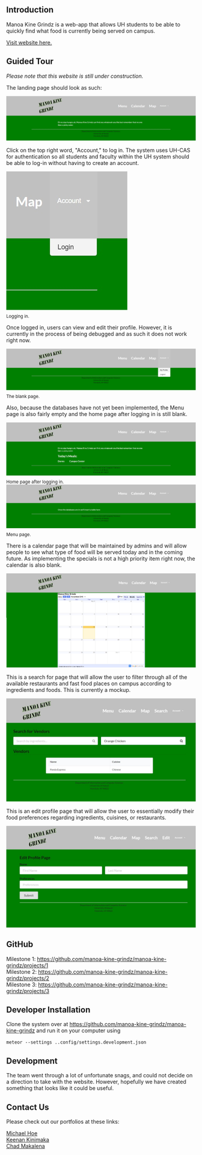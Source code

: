 ## Introduction
Manoa Kine Grindz is a web-app that allows UH students to be able to quickly find what food is currently being served on campus.<br>

<a href="https://manoa-kine-grindz.github.io/">Visit website here.</a>

## Guided Tour
*Please note that this website is still under construction.*

The landing page should look as such:

![](./images/landing1.jpg)

Click on the top right word, "Account," to log in. The system uses UH-CAS for authentication so all students and faculty within the UH system should be able to log-in without having to create an account.

![](./images/logging.jpg)
<br>
<sub style="text-align:center;">Logging in.</sub>

Once logged in, users can view and edit their profile. However, it is currently in the process of being debugged and as such it does not work right now.

![](./images/profile.jpg)
<br>
<sub style="text-align:center;">The blank page.</sub>

Also, because the databases have not yet been implemented, the Menu page is also fairly empty and the home page after logging in is still blank.

![](./images/landing2.jpg)
<br>
<sub style="text-align:center;">Home page after logging in.</sub>
<br>
![](./images/menu.jpg)
<br>
<sub style="text-align:center;">Menu page.</sub>

There is a calendar page that will be maintained by admins and will allow people to see what type of food will be served today and in the coming future. As implementing the specials is not a high priority item right now, the calendar is also blank.

![](./images/calendar.jpg)

This is a search for page that will allow the user to filter through all of the available restaurants and fast food places on campus according to ingredients and foods. This is currently a mockup.

![](./images/searchformockup.jpg)

This is an edit profile page that will allow the user to essentially modify their food preferences regarding ingredients, cuisines, or restaurants.

![](./images/editprofilemockup.jpg)


## GitHub
Milestone 1: https://github.com/manoa-kine-grindz/manoa-kine-grindz/projects/1<br>
Milestone 2: https://github.com/manoa-kine-grindz/manoa-kine-grindz/projects/2<br>
Milestone 3: https://github.com/manoa-kine-grindz/manoa-kine-grindz/projects/3

## Developer Installation
Clone the system over at https://github.com/manoa-kine-grindz/manoa-kine-grindz and run it on your computer using

```
meteor --settings ..config/settings.development.json
```

## Development
The team went through a lot of unfortunate snags, and could not decide on a direction to take with the website. However, hopefully we have created something that looks like it could be useful.

## Contact Us
Please check out our portfolios at these links:

<a href="https://mahoe7.github.io">Michael Hoe</a><br>
<a href="https://kpk3.github.io">Keenan Kinimaka</a><br>
<a href="https://cmakalen.github.io">Chad Makalena</a><br>
